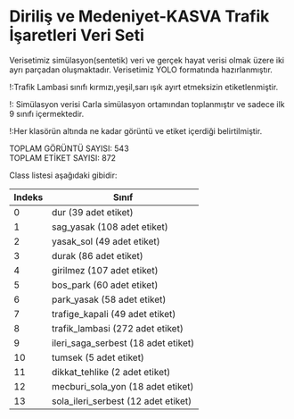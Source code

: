 # Diriliş ve Medeniyet-KASVA Trafik İşaretleri Veri Seti

Verisetimiz simülasyon(sentetik) veri ve gerçek hayat verisi olmak üzere iki ayrı parçadan oluşmaktadır. Verisetimiz YOLO formatında hazırlanmıştır.

!:Trafik Lambasi sınıfı kırmızı,yeşil,sarı ışık ayırt etmeksizin etiketlenmiştir.

!: Simülasyon verisi Carla simülasyon ortamından toplanmıştır ve sadece ilk 9 sınıfı içermektedir.

!:Her klasörün altında ne kadar görüntü ve etiket içerdiği belirtilmiştir.

TOPLAM GÖRÜNTÜ SAYISI: 543  
TOPLAM ETİKET SAYISI: 872



Class listesi aşağıdaki gibidir:  

Indeks | Sınıf
----- | -----
0     | dur (39 adet etiket)
1     | sag_yasak (108 adet etiket)
2     | yasak_sol (49 adet etiket)
3     | durak (86 adet etiket)
4     | girilmez (107 adet etiket)
5     | bos_park (60 adet etiket)
6     | park_yasak (58 adet etiket)
7     | trafige_kapali (49 adet etiket)
8     | trafik_lambasi (272 adet etiket)
9     | ileri_saga_serbest (18 adet etiket)
10    | tumsek (5 adet etiket)
11    | dikkat_tehlike (2 adet etiket)
12    | mecburi_sola_yon (18 adet etiket)
13    | sola_ileri_serbest (12 adet etiket)
 

